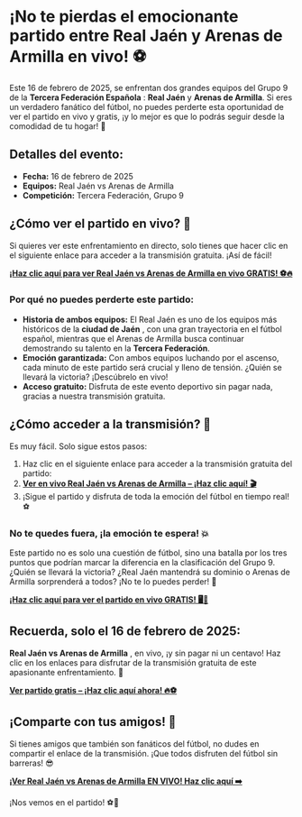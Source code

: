 # ¡No te pierdas el emocionante partido entre Real Jaén y Arenas de Armilla en vivo! ⚽️

Este 16 de febrero de 2025, se enfrentan dos grandes equipos del Grupo 9 de la **Tercera Federación Española** : **Real Jaén** y **Arenas de Armilla**. Si eres un verdadero fanático del fútbol, no puedes perderte esta oportunidad de ver el partido en vivo y gratis, ¡y lo mejor es que lo podrás seguir desde la comodidad de tu hogar! 🏡

## Detalles del evento:

- **Fecha:** 16 de febrero de 2025
- **Equipos:** Real Jaén vs Arenas de Armilla
- **Competición:** Tercera Federación, Grupo 9

## ¿Cómo ver el partido en vivo? 🎥

Si quieres ver este enfrentamiento en directo, solo tienes que hacer clic en el siguiente enlace para acceder a la transmisión gratuita. ¡Así de fácil!

[**¡Haz clic aquí para ver Real Jaén vs Arenas de Armilla en vivo GRATIS! ⚽️🔥**](https://tinyurl.com/livestreamfreeo?st=Real+Ja%C3%A9n+vs+Arenas+de+Armilla&si=ghc)

### Por qué no puedes perderte este partido:

- **Historia de ambos equipos:** El Real Jaén es uno de los equipos más históricos de la **ciudad de Jaén** , con una gran trayectoria en el fútbol español, mientras que el Arenas de Armilla busca continuar demostrando su talento en la **Tercera Federación**.
- **Emoción garantizada:** Con ambos equipos luchando por el ascenso, cada minuto de este partido será crucial y lleno de tensión. ¿Quién se llevará la victoria? ¡Descúbrelo en vivo!
- **Acceso gratuito:** Disfruta de este evento deportivo sin pagar nada, gracias a nuestra transmisión gratuita.

## ¿Cómo acceder a la transmisión? 🤔

Es muy fácil. Solo sigue estos pasos:

1. Haz clic en el siguiente enlace para acceder a la transmisión gratuita del partido:
2. [**Ver en vivo Real Jaén vs Arenas de Armilla – ¡Haz clic aquí! 🎬**](https://tinyurl.com/livestreamfreeo?st=Real+Ja%C3%A9n+vs+Arenas+de+Armilla&si=ghc)
3. ¡Sigue el partido y disfruta de toda la emoción del fútbol en tiempo real! ⚽

### No te quedes fuera, ¡la emoción te espera! 💥

Este partido no es solo una cuestión de fútbol, sino una batalla por los tres puntos que podrían marcar la diferencia en la clasificación del Grupo 9. ¿Quién se llevará la victoria? ¿Real Jaén mantendrá su dominio o Arenas de Armilla sorprenderá a todos? ¡No te lo puedes perder! 🌟

[**¡Haz clic aquí para ver el partido en vivo GRATIS! 🖥️📲**](https://tinyurl.com/livestreamfreeo?st=Real+Ja%C3%A9n+vs+Arenas+de+Armilla&si=ghc)

## Recuerda, solo el 16 de febrero de 2025:

**Real Jaén vs Arenas de Armilla** , en vivo, ¡y sin pagar ni un centavo! Haz clic en los enlaces para disfrutar de la transmisión gratuita de este apasionante enfrentamiento. 🙌

[**Ver partido gratis – ¡Haz clic aquí ahora! 🔥⚽**](https://tinyurl.com/livestreamfreeo?st=Real+Ja%C3%A9n+vs+Arenas+de+Armilla&si=ghc)

## ¡Comparte con tus amigos! 📢

Si tienes amigos que también son fanáticos del fútbol, no dudes en compartir el enlace de la transmisión. ¡Que todos disfruten del fútbol sin barreras! 😎

[**¡Ver Real Jaén vs Arenas de Armilla EN VIVO! Haz clic aquí ➡️**](https://tinyurl.com/livestreamfreeo?st=Real+Ja%C3%A9n+vs+Arenas+de+Armilla&si=ghc)

¡Nos vemos en el partido! ⚽️🎉
